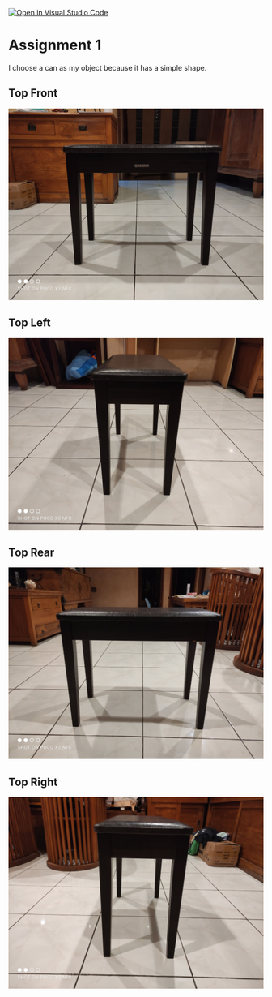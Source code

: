 [![Open in Visual Studio Code](https://classroom.github.com/assets/open-in-vscode-f059dc9a6f8d3a56e377f745f24479a46679e63a5d9fe6f495e02850cd0d8118.svg)](https://classroom.github.com/online_ide?assignment_repo_id=5684206&assignment_repo_type=AssignmentRepo)

# Assignment 1
I choose a can as my object because it has a simple shape.

## Top Front
![alt text](/img/top-front.jpg)

## Top Left
![alt text](/img/top-left.jpg)

## Top Rear
![alt text](/img/top-rear.jpg)

## Top Right
![alt text](/img/top-right.jpg)
